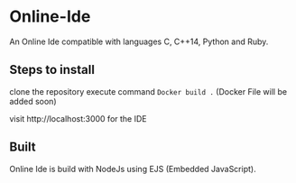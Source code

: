# Online-Ide
An Online Ide compatible with languages C, C++14, Python and Ruby.


## Steps to install
clone the repository
execute command `Docker build .` (Docker File will be added soon)

visit http://localhost:3000 for the IDE

## Built
Online Ide is build with NodeJs using EJS (Embedded JavaScript).
